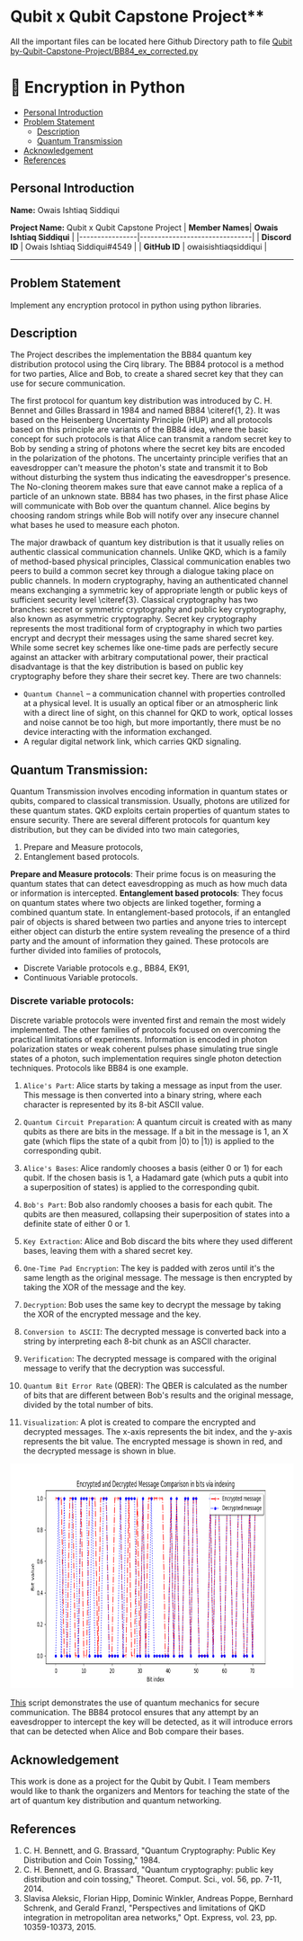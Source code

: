 # Qubit x Qubit Capstone Project**
All the important files can be located here Github Directory path to file [Qubit by-Qubit-Capstone-Project/BB84_ex_corrected.py](https://github.com/owaisishtiaqsiddiqui/Qubit-by-Qubit-Capstone-Project/tree/main/Qubit%20by%20Qubit%20Capstone%20Project)
# :space_invader: Encryption in Python

- [Personal Introduction](#Personal-introduction)
- [Problem Statement](#ProblemStatement)
  - [Description](#description)
  - [Quantum Transmission](#QuantumTransmission)
- [Acknowledgement](#Acknowledgement)
- [References](#references)

## Personal Introduction
**Name:** Owais Ishtiaq Siddiqui 

**Project Name:** Qubit x Qubit Capstone Project
|   **Member Names**| **Owais Ishtiaq Siddiqui** |
|----------------|-------------------------------|
| **Discord ID** | Owais Ishtiaq Siddiqui#4549  |
| **GitHub ID**  | owaisishtiaqsiddiqui       |

----------------------


## Problem Statement
Implement any encryption protocol in python using python libraries.

## Description 
The Project describes the implementation the BB84 quantum key distribution protocol using the Cirq library. The BB84 protocol is a method for two parties, Alice and Bob, to create a shared secret key that they can use for secure communication.

The first protocol for quantum key distribution was introduced by C. H. Bennet and Gilles Brassard in 1984 and named BB84 \citeref{1, 2}. It was based on the Heisenberg Uncertainty Principle (HUP) and all protocols based on this principle are variants of the BB84 idea, where the basic concept for such protocols is that Alice can transmit a random secret key to Bob by sending a string of photons where the secret key bits are encoded in the polarization of the photons. The uncertainty principle verifies that an eavesdropper can't measure the photon's state and transmit it to Bob without disturbing the system thus indicating the eavesdropper's presence. The No-cloning theorem makes sure that eave cannot make a replica of a particle of an unknown state. BB84 has two phases, in the first phase Alice will communicate with Bob over the quantum channel. Alice begins by choosing random strings while Bob will notify over any insecure channel what bases he used to measure each photon.

The major drawback of quantum key distribution is that it usually relies on authentic classical communication channels. Unlike QKD, which is a family of method-based physical principles, Classical communication enables two peers to build a common secret key through a dialogue taking place on public channels. In modern cryptography, having an authenticated channel means exchanging a symmetric key of appropriate length or public keys of sufficient security level \citeref{3}. Classical cryptography has two branches: secret or symmetric cryptography and public key cryptography, also known as asymmetric cryptography. Secret key cryptography represents the most traditional form of cryptography in which two parties encrypt and decrypt their messages using the same shared secret key. While some secret key schemes like one-time pads are perfectly secure against an attacker with arbitrary computational power, their practical disadvantage is that the key distribution is based on public key cryptography before they share their secret key.
There are two channels:
*	`Quantum Channel` – a communication channel with properties controlled at a physical level. It is usually an optical fiber or an atmospheric link with a direct line of sight, on this channel for QKD to work, optical losses and noise cannot be too high, but more importantly, there must be no device interacting with the information exchanged.
*	A regular digital network link, which carries QKD signaling.

## Quantum Transmission:
Quantum Transmission involves encoding information in quantum states or qubits, compared to classical transmission. Usually, photons are utilized for these quantum states. QKD exploits certain properties of quantum states to ensure security. There are several different protocols for quantum key distribution, but they can be divided into two main categories,
1.	Prepare and Measure protocols,
2.	Entanglement based protocols.

**Prepare and Measure protocols**:
Their prime focus is on measuring the quantum states that can detect eavesdropping as much as how much data or information is intercepted.
**Entanglement based protocols**:
They focus on quantum states where two objects are linked together, forming a combined quantum state. In entanglement-based protocols, if an entangled pair of objects is shared between two parties and anyone tries to intercept either object can disturb the entire system revealing the presence of a third party and the amount of information they gained.
These protocols are further divided into families of protocols,
*	Discrete Variable protocols e.g., BB84, EK91,
*	Continuous Variable protocols.

### Discrete variable protocols:
Discrete variable protocols were invented first and remain the most widely implemented. The other families of protocols focused on overcoming the practical limitations of experiments. Information is encoded in photon polarization states or weak coherent pulses phase simulating true single states of a photon, such implementation requires single photon detection techniques. Protocols like BB84 is one example.



1. `Alice's Part`: Alice starts by taking a message as input from the user. This message is then converted into a binary string, where each character is represented by its 8-bit ASCII value.

2. `Quantum Circuit Preparation`: A quantum circuit is created with as many qubits as there are bits in the message. If a bit in the message is 1, an X gate (which flips the state of a qubit from |0⟩ to |1⟩) is applied to the corresponding qubit.

3. `Alice's Bases`: Alice randomly chooses a basis (either 0 or 1) for each qubit. If the chosen basis is 1, a Hadamard gate (which puts a qubit into a superposition of states) is applied to the corresponding qubit.
   
4.  `Bob's Part`: Bob also randomly chooses a basis for each qubit. The qubits are then measured, collapsing their superposition of states into a definite state of either 0 or 1.

5. `Key Extraction`: Alice and Bob discard the bits where they used different bases, leaving them with a shared secret key.

6. `One-Time Pad Encryption`: The key is padded with zeros until it's the same length as the original message. The message is then encrypted by taking the XOR of the message and the key.

7. `Decryption`: Bob uses the same key to decrypt the message by taking the XOR of the encrypted message and the key.

8. `Conversion to ASCII`: The decrypted message is converted back into a string by interpreting each 8-bit chunk as an ASCII character.

9. `Verification`: The decrypted message is compared with the original message to verify that the decryption was successful.

10. `Quantum Bit Error Rate` (QBER): The QBER is calculated as the number of bits that are different between Bob's results and the original message, divided by the total number of bits.

11. `Visualization`: A plot is created to compare the encrypted and decrypted messages. The x-axis represents the bit index, and the y-axis represents the bit value. The encrypted message is shown in red, and the decrypted message is shown in blue.


<p align="center">
  <img src="./img/Figure_1_BB84_ex_corrected.png" width="750" height="400">
</p>

[This](https://github.com/owaisishtiaqsiddiqui/Qubit-by-Qubit-Capstone-Project/Qubit-by-Qubit-Capstone-Project/BB84_ex_corrected.py) script demonstrates the use of quantum mechanics for secure communication. The BB84 protocol ensures that any attempt by an eavesdropper to intercept the key will be detected, as it will introduce errors that can be detected when Alice and Bob compare their bases.




## Acknowledgement 
This work is done as a project for the Qubit by Qubit. I
Team members would like to thank the organizers and Mentors for teaching the state of the art of quantum key distribution and quantum networking.

## References
1. C. H. Bennett, and G. Brassard, "Quantum Cryptography: Public Key Distribution and Coin Tossing," 1984. 
2. C. H. Bennett, and G. Brassard, "Quantum cryptography: public key distribution and coin tossing," Theoret. Comput. Sci., vol. 56, pp. 7-11, 2014.
3. Slavisa Aleksic, Florian Hipp, Dominic Winkler, Andreas Poppe, Bernhard Schrenk, and Gerald Franzl, "Perspectives and limitations of QKD integration in metropolitan area networks," Opt. Express, vol. 23, pp. 10359-10373, 2015. 
